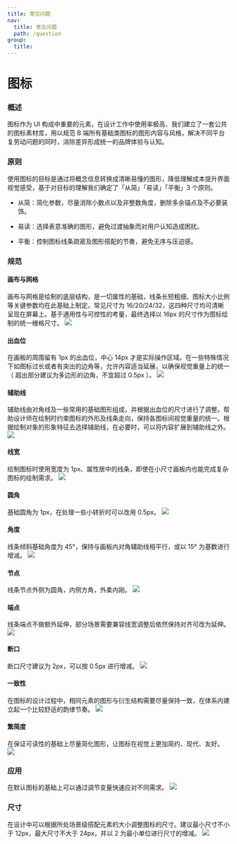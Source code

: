 ```yaml
---
title: 常见问题
nav:
  title: 常见问题
  path: /question
group:
  title:
---
```


# 图标

### 概述

图标作为 UI 构成中重要的元素，在设计工作中使用率极高、我们建立了一套公共的图标素材库，用以规范 B 端所有基础类图标的图形内容与风格，解决不同平台复劳动问题的同时，消除差异形成统一的品牌体验与认知。

### 原则

使用图标的目标是通过将概念信息转换成清晰易懂的图形，降低理解成本提升界面视觉感受，基于对目标的理解我们确定了「从简」「易读」「平衡」3 个原则。

- 从简：简化参数，尽量消除小数点以及非整数角度，删除多余锚点及不必要装饰。

- 易读：选择表意准确的图形，避免过渡抽象而对用户认知造成困扰。

- 平衡：控制图标线条疏密及图形搭配的节奏，避免无序与压迫感。

### 规范

#### 画布与网格

画布与网格是绘制的底层结构，是一切属性的基础，线条长短粗细、图标大小比例等关键参数均在此基础上制定。常见尺寸为 16/20/24/32，这四种尺寸均可清晰呈现在屏幕上。基于通用性与可控性的考量，最终选择以 16px 的尺寸作为图标绘制的统一栅格尺寸。
![](https://cdn2.weimob.com/saas/saas-fe-sirius-orion-node/production/274/icon-01.png)

#### 出血位

在画板的周围留有 1px 的出血位，中心 14px 才是实际操作区域。在一些特殊情况下如图标过长或者有突出的边角等，允许内容适当延展，以确保视觉重量上的统一（ 超出部分建议为多边形的边角，不宜超过 0.5px ）。
![](https://cdn2.weimob.com/saas/saas-fe-sirius-orion-node/production/274/icon-02.png)

#### 辅助线

辅助线由对角线及一些常用的基础图形组成，并根据出血位的尺寸进行了调整。帮助设计师在绘制时约束图标的外形及线条走向，保持各图标间视觉重量的统一。根据绘制对象的形象特征去选择辅助线，在必要时，可以将内容扩展到辅助线之外。
![](https://cdn2.weimob.com/saas/saas-fe-sirius-orion-node/production/274/icon-03.png)

#### 线宽

绘制图标时使用宽度为 1px、属性居中的线条，即使在小尺寸画板内也能完成复杂图标的绘制需求。
![](https://cdn2.weimob.com/saas/saas-fe-sirius-orion-node/production/274/icon-04.png)

#### 圆角

基础圆角为 1px，在处理一些小转折时可以改用 0.5px。
![](https://cdn2.weimob.com/saas/saas-fe-sirius-orion-node/production/274/icon-05.png)

#### 角度

线条倾斜基础角度为 45°，保持与画板内对角辅助线相平行，或以 15° 为基数进行增减。
![](https://cdn2.weimob.com/saas/saas-fe-sirius-orion-node/production/274/icon-06.png)

#### 节点

线条节点外侧为圆角，内侧方角，外柔内刚。
![](https://cdn2.weimob.com/saas/saas-fe-sirius-orion-node/production/274/icon-07.png)

#### 端点

线条端点不做额外延伸，部分场景需要兼容线宽调整后依然保持对齐可改为延伸。
![](https://cdn2.weimob.com/saas/saas-fe-sirius-orion-node/production/274/icon-08.png)

#### 断口

断口尺寸建议为 2px，可以按 0.5px 进行增减。
![](https://cdn2.weimob.com/saas/saas-fe-sirius-orion-node/production/274/icon-09.png)

#### 一致性

在图标的设计过程中，相同元素的图形与衍生结构需要尽量保持一致，在体系内建立起一个比较舒适的韵律节奏。
![](https://cdn2.weimob.com/saas/saas-fe-sirius-orion-node/production/274/icon-10.png)

#### 繁简度

在保证可读性的基础上尽量简化图形，让图标在视觉上更加简约、现代、友好。
![](https://cdn2.weimob.com/saas/saas-fe-sirius-orion-node/production/274/icon-11.png)

### 应用

在默认图标的基础上可以通过调节变量快速应对不同需求。
![](https://cdn2.weimob.com/saas/saas-fe-sirius-orion-node/production/274/icon-12.png)

### 尺寸

在设计中可以根据所处场景级搭配元素的大小调整图标的尺寸。建议最小尺寸不小于 12px，最大尺寸不大于 24px，并以 2 为最小单位进行尺寸的增减。
![](https://cdn2.weimob.com/saas/saas-fe-sirius-orion-node/production/274/icon-13.png)
